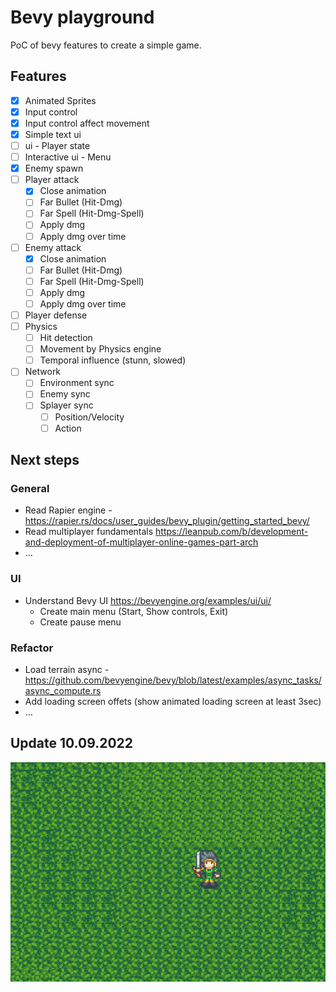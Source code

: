 # Bevy playground

PoC of bevy features to create a simple game.

## Features

- [X] Animated Sprites
- [X] Input control
- [X] Input control affect movement
- [X] Simple text ui
- [ ] ui - Player state
- [ ] Interactive ui - Menu
- [X] Enemy spawn
- [ ] Player attack
	- [X] Close animation
	- [ ] Far Bullet (Hit-Dmg)
	- [ ] Far Spell (Hit-Dmg-Spell)
	- [ ] Apply dmg
	- [ ] Apply dmg over time
- [ ] Enemy attack
	- [X] Close animation
	- [ ] Far Bullet (Hit-Dmg)
	- [ ] Far Spell (Hit-Dmg-Spell)
	- [ ] Apply dmg
	- [ ] Apply dmg over time
- [ ] Player defense
- [ ] Physics 
	- [ ] Hit detection
	- [ ] Movement by Physics engine
	- [ ] Temporal influence (stunn, slowed)
- [ ] Network
	- [ ] Environment sync
	- [ ] Enemy sync
	- [ ] Splayer sync
		- [ ] Position/Velocity
		- [ ] Action

## Next steps

### General
- Read Rapier engine - https://rapier.rs/docs/user_guides/bevy_plugin/getting_started_bevy/
- Read multiplayer fundamentals https://leanpub.com/b/development-and-deployment-of-multiplayer-online-games-part-arch
- ... 

### UI
- Understand Bevy UI https://bevyengine.org/examples/ui/ui/
  - Create main menu (Start, Show controls, Exit)
  - Create pause menu

### Refactor
- Load terrain async - https://github.com/bevyengine/bevy/blob/latest/examples/async_tasks/async_compute.rs
- Add loading screen offets (show animated loading screen at least 3sec)
- ...

## Update 10.09.2022

![22-09-13](doc/gifs/22-09-13.gif)
